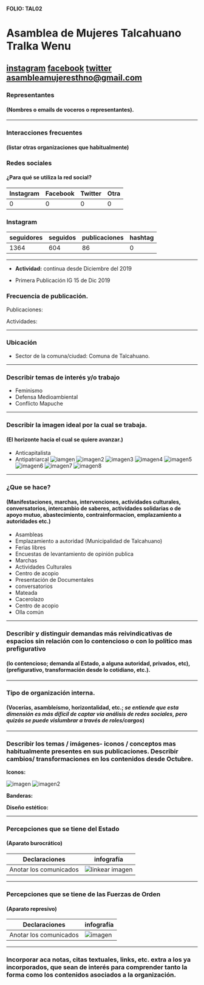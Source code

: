 #### FOLIO: TAL02
# Asamblea de Mujeres Talcahuano Tralka Wenu

[instagram](https://www.instagram.com/asambleamujeresthno/)
[facebook](https://www.facebook.com/asambleamujeresdethno/)
[twitter]()
<asambleamujeresthno@gmail.com>
---

### Representantes
#### (Nombres o emails de voceros o representantes).

---
### Interacciones frecuentes
#### (listar otras organizaciones que habitualmente)

### Redes sociales
#### ¿Para qué se utiliza la red social?
| Instagram | Facebook | Twitter | Otra 
|---|---|---|---|
|0|0|0|0|

### **Instagram**
| seguidores | seguidos | publicaciones | hashtag |
|---|---|---|---|
|1364|604|86|0|

---

* **Actividad:** continua desde Diciembre del 2019    

* Primera Publicación IG 15 de Dic 2019 

### Frecuencia de publicación.

Publicaciones:

Actividades:

---
### Ubicación
* Sector de la comuna/ciudad: Comuna de Talcahuano. 

---
### Describir temas de interés y/o trabajo

* Feminismo
* Defensa Medioambiental
* Conflicto Mapuche

---
### Describir la imagen ideal por la cual se trabaja.
#### (El horizonte hacia el cual se quiere avanzar.)

* Anticapitalista 
* Antipatriarcal 
![iamgen](89318131_638878043322553_6685060037677824374_n.jpg)
![imagen2](89600716_789946311748811_3956996993995734362_n.jpg)
![imagen3](89435454_695614254332436_5563109842883393847_n.jpg)
![imagen4](89416773_790378434705342_9116442764975111374_n.jpg)
![imagen5](89696524_277614399888280_5835598020595439539_n.jpg)
![imagen6](89342621_194004638554449_6076365028808597171_n.jpg)
![imagen7](89419967_2490408954553908_9028314476724416585_n.jpg)
![imagen8](89941002_596087501248867_760216643127561362_n.jpg)
---
### ¿Que se hace?
#### (Manifestaciones, marchas, intervenciones, actividades culturales, conversatorios, intercambio de saberes, actividades solidarias o de apoyo mutuo, abastecimiento, contrainformacion, emplazamiento a autoridades etc.)

* Asambleas
* Emplazamiento a autoridad (Municipalidad de Talcahuano)
* Ferias libres
* Encuestas de levantamiento de opinión publica
* Marchas
* Actividades Culturales
* Centro de acopio
* Presentación de Documentales
* conversatorios
* Mateada
* Cacerolazo
* Centro de acopio
* Olla común

---
### Describir y distinguir demandas más reivindicativas de espacios sin relación con lo contencioso o con lo político mas prefigurativo
#### (lo contencioso; demanda al Estado, a alguna autoridad, privados, etc), (prefigurativo, transformación desde lo cotidiano, etc.).

---
### Tipo de organización interna.
#### (Vocerías, asambleísmo, horizontalidad, etc.; *se entiende que esta dimensión es más difícil de captar vía análisis de redes sociales, pero quizás se puede vislumbrar a través de roles/cargos*)

---
### Describir los temas / imágenes- iconos / conceptos mas habitualmente presentes en sus publicaciones. Describir cambios/ transformaciones en los contenidos desde Octubre.

**Iconos:**

![imagen](99424794_249464639496137_1981788666120951767_n.jpg)
![imagen2](89117986_2773040022732205_8706905659309350725_n.jpg)


**Banderas:**

**Diseño estético:**

> 
---
### Percepciones que se tiene del Estado
#### (Aparato burocrático)

| Declaraciones | infografía | 
|---|---|
|Anotar los comunicados | ![linkear imagen]() |

---
### Percepciones que se tiene de las Fuerzas de Orden
#### (Aparato represivo)

| Declaraciones | infografía | 
|---|---|
|Anotar los comunicados | ![imagen]() |

---
### Incorporar aca notas, citas textuales, links, etc. extra a los ya incorporados, que sean de interés para comprender tanto la forma como los contenidos asociados a la organización.
